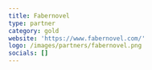 ```yaml
---
title: Fabernovel
type: partner
category: gold
website: 'https://www.fabernovel.com/'
logo: /images/partners/fabernovel.png
socials: []
---
```

